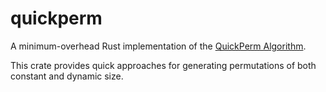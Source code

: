 # quickperm

A minimum-overhead Rust implementation of the [QuickPerm Algorithm](https://www.quickperm.org/).

This crate provides quick approaches for generating permutations of both constant and dynamic size.
